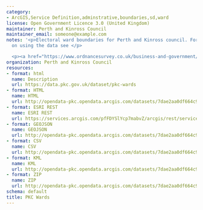 ```yaml
---
category:
- ArcGIS,Service Definition,adminstrative,boundaries,sd,ward
license: Open Government Licence 3.0 (United Kingdom)
maintainer: Perth and Kinross Council
maintainer_email: someone@example.com
notes: '<p>Electoral ward boundaries for Perth and Kinross council. For more information
  on using the data see </p>

  <p><a href="https://www.ordnancesurvey.co.uk/business-and-government/products/boundary-line.html">https://www.ordnancesurvey.co.uk/business-and-government/products/boundary-line.html</a></p>'
organization: Perth and Kinross Council
resources:
- format: html
  name: Description
  url: https://data.pkc.gov.uk/dataset/pkc-wards
- format: HTML
  name: HTML
  url: http://opendata-pkc.opendata.arcgis.com/datasets/7dae2aa0df664c978684656aac40f894_0
- format: ESRI REST
  name: ESRI REST
  url: https://services.arcgis.com/pfFDYSlYcp7mabvZ/arcgis/rest/services/PKC_Wards/FeatureServer/0
- format: GEOJSON
  name: GEOJSON
  url: http://opendata-pkc.opendata.arcgis.com/datasets/7dae2aa0df664c978684656aac40f894_0.geojson
- format: CSV
  name: CSV
  url: http://opendata-pkc.opendata.arcgis.com/datasets/7dae2aa0df664c978684656aac40f894_0.csv
- format: KML
  name: KML
  url: http://opendata-pkc.opendata.arcgis.com/datasets/7dae2aa0df664c978684656aac40f894_0.kml
- format: ZIP
  name: ZIP
  url: http://opendata-pkc.opendata.arcgis.com/datasets/7dae2aa0df664c978684656aac40f894_0.zip
schema: default
title: PKC Wards
---
```


